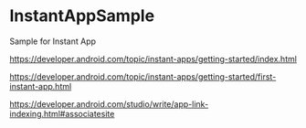 # InstantAppSample
Sample for Instant App

https://developer.android.com/topic/instant-apps/getting-started/index.html

https://developer.android.com/topic/instant-apps/getting-started/first-instant-app.html

https://developer.android.com/studio/write/app-link-indexing.html#associatesite

